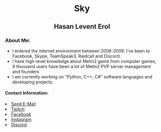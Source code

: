 <h1 align="center">Sky</h1>
<h2 align="center">Hasan Levent Erol</h2>

<h3>About Me:</h3>
<ul>
  <li>I entered the internet environment between 2008-2009. I've been to Facebook, Skype, TeamSpeak3, Raidcall and Discord.</li>
  <li>I have high-level knowledge about Metin2 game from computer games, 9 thousand users have been a lot of Metin2 PVP server management and founders</li>
  <li>I am currently working on "Python, C++, C#" software languages and developing projects.</li>
</ul>

<h4>Contact Information:</h4>
  <li><a href="mailto:info@auramedyam.com">Send E-Mail</a></li>
  <li><a href="https://twitch.com/HasanErol07" target"blank_">Twitch</a></li>
  <li><a href="https://facebook.com/HasanErol071" target"blank_">Facebook</a></li>
  <li><a href="https://instagram.com/Hasan.Erol07" target="_blank">Instagram</a></li>
  <li><a href="https://discord.com/users/689002491664400386" target"blank_">Discord</a></li>
</ul>
